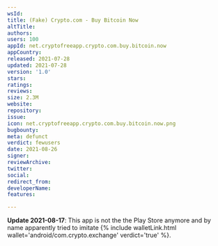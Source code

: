 ```yaml
---
wsId: 
title: (Fake) Crypto.com - Buy Bitcoin Now
altTitle: 
authors: 
users: 100
appId: net.cryptofreeapp.crypto.com.buy.bitcoin.now
appCountry: 
released: 2021-07-28
updated: 2021-07-28
version: '1.0'
stars: 
ratings: 
reviews: 
size: 2.3M
website: 
repository: 
issue: 
icon: net.cryptofreeapp.crypto.com.buy.bitcoin.now.png
bugbounty: 
meta: defunct
verdict: fewusers
date: 2021-08-26
signer: 
reviewArchive: 
twitter: 
social: 
redirect_from: 
developerName: 
features: 

---
```


**Update 2021-08-17**: This app is not the the Play Store anymore and by name
apparently tried to imitate
{% include walletLink.html wallet='android/com.crypto.exchange' verdict='true' %}.

